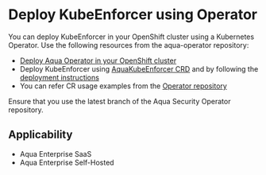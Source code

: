 # Deploy KubeEnforcer using Operator

You can deploy KubeEnforcer in your OpenShift cluster using a Kubernetes Operator. Use the following resources from the aqua-operator repository:

* [Deploy Aqua Operator in your OpenShift cluster](https://github.com/aquasecurity/aqua-operator/blob/6.2.0/docs/DeployOpenShiftOperator.md#deploying-the-aqua-operator)
* Deploy KubeEnforcer using [AquaKubeEnforcer CRD](https://github.com/aquasecurity/aqua-operator/blob/master/deploy/crds/operator_v1alpha1_aquakubeenforcer_cr.yaml) and by following the [deployment instructions](https://github.com/aquasecurity/aqua-operator/blob/6.2.0/docs/DeployOpenShiftOperator.md#deploying-aqua-enterprise-using-custom-resources)
* You can refer CR usage examples from the [Operator repository](https://github.com/aquasecurity/aqua-operator/blob/6.2.0/docs/DeployOpenShiftOperator.md#cr-examples)

Ensure that you use the latest branch of the Aqua Security Operator repository.

## Applicability
* Aqua Enterprise SaaS
* Aqua Enterprise Self-Hosted